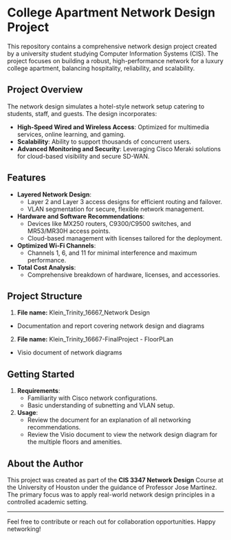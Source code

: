# College Apartment Network Design Project

This repository contains a comprehensive network design project created by a university student studying Computer Information Systems (CIS). 
The project focuses on building a robust, high-performance network for a luxury college apartment, balancing hospitality, reliability, and scalability.

## Project Overview

The network design simulates a hotel-style network setup catering to students, staff, and guests. The design incorporates:

- **High-Speed Wired and Wireless Access**: Optimized for multimedia services, online learning, and gaming.
- **Scalability**: Ability to support thousands of concurrent users.
- **Advanced Monitoring and Security**: Leveraging Cisco Meraki solutions for cloud-based visibility and secure SD-WAN.

## Features

- **Layered Network Design**:
  - Layer 2 and Layer 3 access designs for efficient routing and failover.
  - VLAN segmentation for secure, flexible network management.
- **Hardware and Software Recommendations**:
  - Devices like MX250 routers, C9300/C9500 switches, and MR53/MR30H access points.
  - Cloud-based management with licenses tailored for the deployment.
- **Optimized Wi-Fi Channels**:
  - Channels 1, 6, and 11 for minimal interference and maximum performance.
- **Total Cost Analysis**:
  - Comprehensive breakdown of hardware, licenses, and accessories.

## Project Structure
1. **File name:** Klein_Trinity_16667_Network Design
- Documentation and report covering network design and diagrams
2. **File name:** Klein_Trinity_16667-FinalProject - FloorPLan
- Visio document of network diagrams

## Getting Started

1. **Requirements**:
   - Familiarity with Cisco network configurations.
   - Basic understanding of subnetting and VLAN setup.
2. **Usage**:
   - Review the document for an explanation of all networking recommendations.
   - Review the Visio document to view the network design diagram for the multiple floors and amenities.

## About the Author

This project was created as part of the **CIS 3347 Network Design** Course at the University of Houston under the guidance of Professor Jose Martinez. 
The primary focus was to apply real-world network design principles in a controlled academic setting.

---

Feel free to contribute or reach out for collaboration opportunities. Happy networking!
